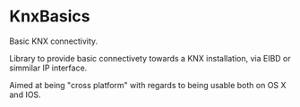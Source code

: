 KnxBasics
=========

Basic KNX connectivity.

Library to provide basic connectivety towards a KNX installation,
via EIBD or simmilar IP interface.

Aimed at being "cross platform" with regards to being usable both
on OS X and IOS.


